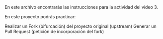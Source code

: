 En este archivo encontrarás las instrucciones para la actividad del vídeo 3.

En este proyecto podrás practicar:

Realizar un Fork (bifurcación) del proyecto original (upstream)
Generar un Pull Request (petición de incorporación del fork)